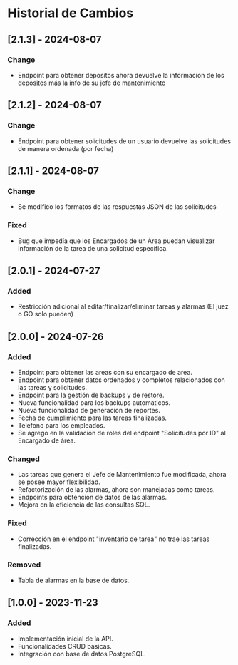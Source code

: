 # Historial de Cambios

## [2.1.3] - 2024-08-07

### Change

- Endpoint para obtener depositos ahora devuelve la informacion de los depositos más la info de su jefe de mantenimiento

## [2.1.2] - 2024-08-07

### Change

- Endpoint para obtener solicitudes de un usuario devuelve las solicitudes de manera ordenada (por fecha)

## [2.1.1] - 2024-08-07

### Change

- Se modifico los formatos de las respuestas JSON de las solicitudes

### Fixed

- Bug que impedía que los Encargados de un Área puedan visualizar información de la tarea de una solicitud específica.

## [2.0.1] - 2024-07-27

### Added

- Restricción adicional al editar/finalizar/eliminar tareas y alarmas (El juez o GO solo pueden)

## [2.0.0] - 2024-07-26

### Added

- Endpoint para obtener las areas con su encargado de area.
- Endpoint para obtener datos ordenados y completos relacionados con las tareas y solicitudes.
- Endpoint para la gestión de backups y de restore.
- Nueva funcionalidad para los backups automaticos.
- Nueva funcionalidad de generacion de reportes.
- Fecha de cumplimiento para las tareas finalizadas.
- Telefono para los empleados.
- Se agrego en la validación de roles del endpoint "Solicitudes por ID" al Encargado de área.

### Changed

- Las tareas que genera el Jefe de Mantenimiento fue modificada, ahora se posee mayor flexibilidad.
- Refactorización de las alarmas, ahora son manejadas como tareas.
- Endpoints para obtencion de datos de las alarmas.
- Mejora en la eficiencia de las consultas SQL.

### Fixed

- Corrección en el endpoint "inventario de tarea" no trae las tareas finalizadas.

### Removed

- Tabla de alarmas en la base de datos.

## [1.0.0] - 2023-11-23

### Added

- Implementación inicial de la API.
- Funcionalidades CRUD básicas.
- Integración con base de datos PostgreSQL.
